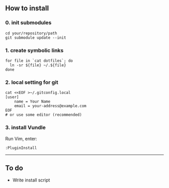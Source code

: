 ## How to install


### 0. init submodules

    cd your/repository/path
    git submodule update --init


### 1. create symbolic links

    for file in `cat dotfiles`; do
      ln -sr ${file} ~/.${file}
    done


### 2. local setting for git

    cat <<EOF >~/.gitconfig.local
    [user]
    	name = Your Name
    	email = your-address@example.com
    EOF
    # or use some editor (recommended)


### 3. install Vundle

Run Vim, enter:

    :PluginInstall


---
## To do

- Write install script
